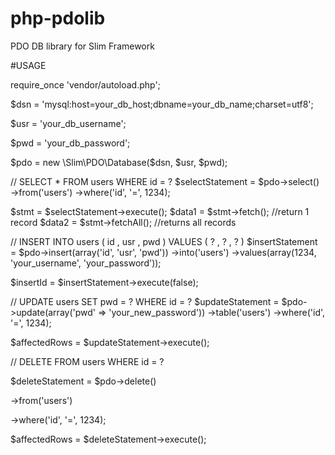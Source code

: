 # php-pdolib
PDO DB library for Slim Framework

#USAGE

require_once 'vendor/autoload.php';

$dsn = 'mysql:host=your_db_host;dbname=your_db_name;charset=utf8';

$usr = 'your_db_username';

$pwd = 'your_db_password';

$pdo = new \Slim\PDO\Database($dsn, $usr, $pwd);

// SELECT * FROM users WHERE id = ?
$selectStatement = $pdo->select()
                       ->from('users')
                       ->where('id', '=', 1234);

$stmt = $selectStatement->execute();
$data1 = $stmt->fetch(); //return 1 record
$data2 = $stmt->fetchAll(); //returns all records

// INSERT INTO users ( id , usr , pwd ) VALUES ( ? , ? , ? )
$insertStatement = $pdo->insert(array('id', 'usr', 'pwd'))
                       ->into('users')
                       ->values(array(1234, 'your_username', 'your_password'));

$insertId = $insertStatement->execute(false);

// UPDATE users SET pwd = ? WHERE id = ?
$updateStatement = $pdo->update(array('pwd' => 'your_new_password'))
                       ->table('users')
                       ->where('id', '=', 1234);
                       
$affectedRows = $updateStatement->execute();

// DELETE FROM users WHERE id = ?

$deleteStatement = $pdo->delete()

->from('users')

->where('id', '=', 1234);

$affectedRows = $deleteStatement->execute();
